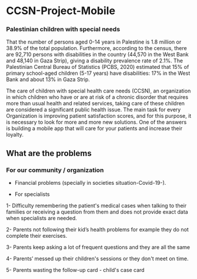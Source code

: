 # CCSN-Project-Mobile

### Palestinian children with special needs
That the number of persons aged 0-14 years in Palestine is 1.8 million or 38.9% of the total population. Furthermore, according to the census, there are 92,710 persons with disabilities in the country (44,570 in the West Bank and 48,140 in Gaza Strip), giving a disability prevalence rate of 2.1%. The Palestinian Central Bureau of Statistics (PCBS, 2020) estimated that 15% of primary school-aged children (5-17 years) have disabilities: 17% in the West Bank and about 13% in Gaza Strip.


The care of children with special health care needs (CCSN), an organization in which children who have or are at risk of a chronic disorder that requires more than usual health and related services, taking care of these children are considered a significant public health issue. 
The main task for every Organization is improving patient satisfaction scores, and for this purpose, it is necessary to look for more and more new solutions.
One of the answers is building a mobile app that will care for your patients and increase their loyalty. 


## What are the problems

### For our community / organization 
- Financial problems (specially in societies situation-Covid-19-).

- For specialists

1- Difficulty remembering the patient's medical cases when talking to their families or receiving a question from them and does not provide exact data when specialists are needed.

2- Parents not following their kid’s health problems for example they do not complete their exercises.

3- Parents keep asking a lot of frequent questions and they are all the same 

4- Parents’ messed up their children's sessions or they don't meet on time.

5- Parents wasting the follow-up card - child's case card 
